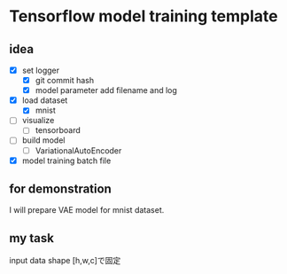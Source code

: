 # Tensorflow model training template

## idea

- [x] set logger
  - [x] git commit hash
  - [x] model parameter add filename and log
- [x] load dataset
  - [x] mnist
- [ ] visualize
  - [ ] tensorboard
- [ ] build model
  - [ ] VariationalAutoEncoder
- [x] model training batch file

## for demonstration

I will prepare VAE model for mnist dataset.

## my task

input data shape [h,w,c]で固定
